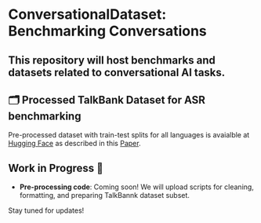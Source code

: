 # ConversationalDataset: Benchmarking Conversations

This repository will host **benchmarks** and **datasets** related to conversational AI tasks.
---

## 🗂 Processed TalkBank Dataset for ASR benchmarking

Pre-processed dataset with train-test splits for all languages is avaialble at [Hugging Face](https://huggingface.co/datasets/diabolocom/talkbank_4_stt) as described in this [Paper](https://arxiv.org/abs/2409.12042).


## Work in Progress 🚧

- **Pre-processing code**: Coming soon! We will upload scripts for cleaning, formatting, and preparing TalkBannk dataset subset.

Stay tuned for updates!

